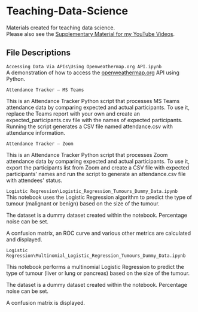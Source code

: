 # Teaching-Data-Science
 Materials created for teaching data science.  
Please also see the [Supplementary Material for my YouTube Videos](https://github.com/quantumphysicist/YouTube-Videos_Data-Analysis-With-Python).

## File Descriptions <a name="files"></a>

`Accessing Data Via APIs\Using Openweathermap.org API.ipynb`  
A demonstration of how to access the [openweathermap.org](http://www.openweathermap.org) API using Python.

`Attendance Tracker — MS Teams`

This is an Attendance Tracker Python script that processes MS Teams attendance data by comparing expected and actual participants. To use it, replace the Teams report with your own and create an expected_participants.csv file with the names of expected participants. Running the script generates a CSV file named attendance.csv with attendance information.

`Attendance Tracker — Zoom`

This is an Attendance Tracker Python script that processes Zoom attendance data by comparing expected and actual participants. To use it, export the participants list from Zoom and create a CSV file with expected participants' names and run the script to generate an attendance.csv file with attendees' status.

`Logistic Regression\Logistic_Regression_Tumours_Dummy_Data.ipynb`     
This notebook uses the Logistic Regression algorithm to predict the type of tumour (malignant or benign) based on the size of the tumour.

The dataset is a dummy dataset created within the notebook. Percentage noise can be set.  

A confusion matrix, an ROC curve and various other metrics are calculated and displayed.

`Logistic Regression\Multinomial_Logistic_Regression_Tumours_Dummy_Data.ipynb`

This notebook performs a multinomial Logistic Regression to predict the type of tumour (liver or lung or pancreas) based on the size of the tumour.

The dataset is a dummy dataset created within the notebook. Percentage noise can be set.  

A confusion matrix is displayed.


